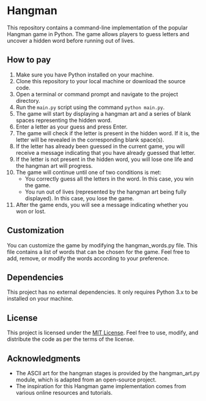 # Hangman

This repository contains a command-line implementation of the popular Hangman game in Python. The game allows players to guess letters and uncover a hidden word before running out of lives.

## How to pay

1. Make sure you have Python installed on your machine.
2. Clone this repository to your local machine or download the source code.
3. Open a terminal or command prompt and navigate to the project directory.
4. Run the `main.py` script using the command `python main.py`.
5. The game will start by displaying a hangman art and a series of blank spaces representing the hidden word.
6. Enter a letter as your guess and press Enter.
7. The game will check if the letter is present in the hidden word. If it is, the letter will be revealed in the corresponding blank space(s).
8. If the letter has already been guessed in the current game, you will receive a message indicating that you have already guessed that letter.
9. If the letter is not present in the hidden word, you will lose one life and the hangman art will progress.
10. The game will continue until one of two conditions is met:
    * You correctly guess all the letters in the word. In this case, you win the game.
    * You run out of lives (represented by the hangman art being fully displayed). In this case, you lose the game.
12. After the game ends, you will see a message indicating whether you won or lost.

## Customization

You can customize the game by modifying the hangman_words.py file. This file contains a list of words that can be chosen for the game. Feel free to add, remove, or modify the words according to your preference.

## Dependencies

This project has no external dependencies. It only requires Python 3.x to be installed on your machine.

## License

This project is licensed under the [MIT License](LICENSE). Feel free to use, modify, and distribute the code as per the terms of the license.

## Acknowledgments

* The ASCII art for the hangman stages is provided by the hangman_art.py module, which is adapted from an open-source project.
* The inspiration for this Hangman game implementation comes from various online resources and tutorials.
